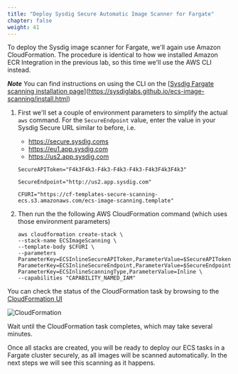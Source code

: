 ```yaml
---
title: "Deploy Sysdig Secure Automatic Image Scanner for Fargate"
chapter: false
weight: 41
---
```


To deploy the Sysdig image scanner for Fargate, we'll again use Amazon CloudFormation.  The procedure is identical to how we installed Amazon ECR Integration in the previous lab, so this time we'll use the AWS CLI instead.

***Note*** You can find instructions on using the CLI on the [[Sysdig Fargate scanning installation page](https://sysdiglabs.github.io/ecs-image-scanning/install.html)](https://sysdiglabs.github.io/ecs-image-scanning/install.html)


1. First we'll set a couple of environment parameters to simplify the actual `aws` command.  For the `SecureEndpoint` value, enter the value in your Sysdig Secure URL similar to before, i.e.

    - https://secure.sysdig.coms
    - https://eu1.app.sysdig.com
    - https://us2.app.sysdig.com

    ```
    SecureAPIToken="F4k3F4k3-F4k3-F4k3-F4k3-F4k3F4k3F4k3"

    SecureEndpoint="http://us2.app.sysdig.com"

    CFURI="https://cf-templates-secure-scanning-ecs.s3.amazonaws.com/ecs-image-scanning.template"
    ```

2. Then run the the following AWS CloudFormation command (which uses those environment parameters)

    ```
    aws cloudformation create-stack \
    --stack-name ECSImageScanning \
    --template-body $CFURI \
    --parameters ParameterKey=ECSInlineSecureAPIToken,ParameterValue=$SecureAPIToken  ParameterKey=ECSInlineSecureEndpoint,ParameterValue=$SecureEndpoint ParameterKey=ECSInlineScanningType,ParameterValue=Inline \
    --capabilities "CAPABILITY_NAMED_IAM"
    ```

    <!-- ```
    aws cloudformation create-stack \
    --stack-name ECSImageScanning \
    --template-body $CFURI \
    --parameters ParameterKey=SysdigSecureAPIToken,ParameterValue=$SecureAPIToken  ParameterKey=SysdigSecureEndpoint,ParameterValue=$SecureEndpoint ParameterKey=ECSInlineScanningType,ParameterValue=Inline \
    --capabilities "CAPABILITY_NAMED_IAM"
    ``` -->


You can check the status of the CloudFormation task by browsing to the [CloudFormation UI](https://console.aws.amazon.com/cloudformation/)

![CloudFormation](/images/40_module_2/image3.png)

Wait until the CloudFormation task completes, which may take several minutes.

Once all stacks are created, you will be ready to deploy our ECS tasks in a Fargate cluster securely, as all images will be scanned automatically.  In the next steps we will see this scanning as it happens.
